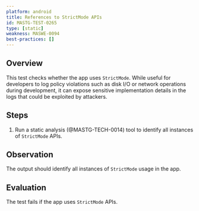 ```yaml
---
platform: android
title: References to StrictMode APIs
id: MASTG-TEST-0265
type: [static]
weakness: MASWE-0094
best-practices: []
---
```


## Overview

This test checks whether the app uses `StrictMode`. While useful for developers to log policy violations such as disk I/O or network operations during development, it can expose sensitive implementation details in the logs that could be exploited by attackers.

## Steps

1. Run a static analysis (@MASTG-TECH-0014) tool to identify all instances of `StrictMode` APIs.

## Observation

The output should identify all instances of `StrictMode` usage in the app.

## Evaluation

The test fails if the app uses `StrictMode` APIs.
